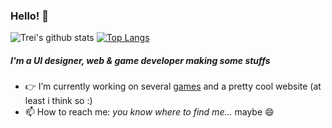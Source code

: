 ### Hello! 👋

![Trei's github stats](https://github-readme-stats.vercel.app/api?username=Treixatek&&hide=issues,stars&count_private=true&show_icons=true)
[![Top Langs](https://github-readme-stats.vercel.app/api/top-langs/?username=Treixatek&layout=compact&hide=hlsl,shaderlab,glsl,c,obj,objective,objective-c++,python)](https://github.com/anuraghazra/github-readme-stats)

##### I'm a UI designer, web & game developer making some stuffs
- 👉 I’m currently working on several [games](https://treixatek.itch.io/jaws-of-hunt) and a pretty cool website (at least i think so :)
- 📫 How to reach me: *you know where to find me...* maybe 😄


